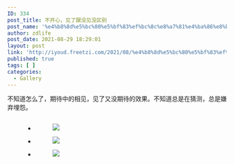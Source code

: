 ```yaml
---
ID: 334
post_title: 不开心，见了跟没见没区别
post_name: '%e4%b8%8d%e5%bc%80%e5%bf%83%ef%bc%8c%e8%a7%81%e4%ba%86%e8%b7%9f%e6%b2%a1%e8%a7%81%e6%b2%a1%e5%8c%ba%e5%88%ab'
author: zdlife
post_date: 2021-08-29 18:29:01
layout: post
link: 'http://iyoud.freetzi.com/2021/08/%e4%b8%8d%e5%bc%80%e5%bf%83%ef%bc%8c%e8%a7%81%e4%ba%86%e8%b7%9f%e6%b2%a1%e8%a7%81%e6%b2%a1%e5%8c%ba%e5%88%ab/'
published: true
tags: [ ]
categories:
  - Gallery
---
```

<!-- wp:paragraph -->

不知道怎么了，期待中的相见，见了又没期待的效果。不知道总是在猜测，总是嫌弃埋怨。

<!-- /wp:paragraph -->

<!-- wp:image {"id":330,"sizeSlug":"large"} --><figure class="wp-block-image size-large">

<img src="http://iyoud.freetzi.com/wp-content/uploads/2021/08/img_1327-768x1024.jpg" alt="" class="wp-image-330" /></figure> <!-- /wp:image -->

<!-- wp:gallery {"ids":[332,331,333],"linkTo":"none"} --><figure class="wp-block-gallery columns-3 is-cropped">

<ul class="blocks-gallery-grid">
  <li class="blocks-gallery-item">
    <figure><img src="http://iyoud.freetzi.com/wp-content/uploads/2021/08/img_1327-1-scaled.jpg" data-id="332" class="wp-image-332" /></figure>
  </li>
  <li class="blocks-gallery-item">
    <figure><img src="http://iyoud.freetzi.com/wp-content/uploads/2021/08/img_1325-scaled.jpg" data-id="331" class="wp-image-331" /></figure>
  </li>
  <li class="blocks-gallery-item">
    <figure><img src="http://iyoud.freetzi.com/wp-content/uploads/2021/08/img_1324-scaled.jpg" data-id="333" class="wp-image-333" /></figure>
  </li>
</ul></figure> 

<!-- /wp:gallery -->